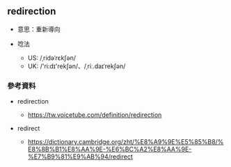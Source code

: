 ## redirection

* 意思：重新導向

* 唸法
  * US: /ˌridəˈrɛkʃən/
  * UK: /'ri:dɪ'rekʃən/、/ˌriː.daɪˈrekʃən/

### 參考資料

* redirection
  * https://tw.voicetube.com/definition/redirection

* redirect
  * https://dictionary.cambridge.org/zht/%E8%A9%9E%E5%85%B8/%E8%8B%B1%E8%AA%9E-%E6%BC%A2%E8%AA%9E-%E7%B9%81%E9%AB%94/redirect